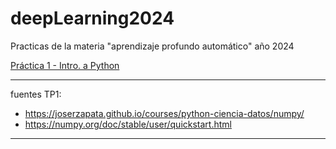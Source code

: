# deepLearning2024
Practicas de la materia "aprendizaje profundo automático" año 2024

[Práctica 1 - Intro. a Python](TP1.ipynb)


---
fuentes TP1:

*   https://joserzapata.github.io/courses/python-ciencia-datos/numpy/
*   https://numpy.org/doc/stable/user/quickstart.html
---